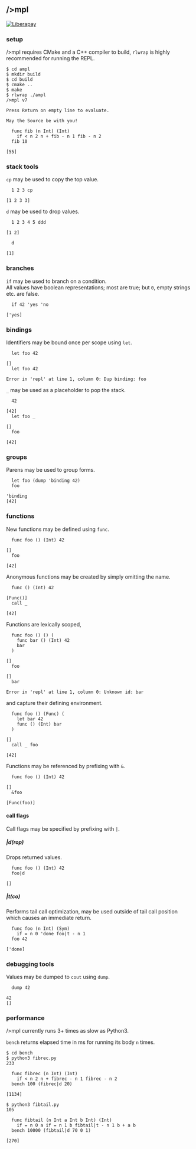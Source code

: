 ## />mpl

[![Liberapay](https://liberapay.com/assets/widgets/donate.svg)](https://liberapay.com/andreas7/donate)

### setup
/>mpl requires CMake and a C++ compiler to build, `rlwrap` is highly recommended for running the REPL.

```
$ cd ampl
$ mkdir build
$ cd build
$ cmake ..
$ make
$ rlwrap ./ampl
/>mpl v7

Press Return on empty line to evaluate.

May the Source be with you!

  func fib (n Int) (Int) 
    if < n 2 n + fib - n 1 fib - n 2
  fib 10
  
[55]
```

### stack tools
`cp` may be used to copy the top value.

```
  1 2 3 cp

[1 2 3 3]
```

`d` may be used to drop values.

```
  1 2 3 4 5 ddd

[1 2]

  d

[1]
```

### branches
`if` may be used to branch on a condition.<br/>
All values have boolean representations; most are true; but `0`, empty strings etc. are false.

```
  if 42 'yes 'no

['yes]
```

### bindings
Identifiers may be bound once per scope using `let`.

```
  let foo 42

[]
  let foo 42

Error in 'repl' at line 1, column 0: Dup binding: foo
```

`_` may be used as a placeholder to pop the stack.

```
  42

[42]
  let foo _

[]
  foo

[42]
```

### groups
Parens may be used to group forms.

```
  let foo (dump 'binding 42)
  foo

'binding
[42]
```

### functions
New functions may be defined using `func`.

```
  func foo () (Int) 42

[]
  foo

[42]
```

Anonymous functions may be created by simply omitting the name.

```
  func () (Int) 42

[Func()]
  call _

[42]
```

Functions are lexically scoped,

```
  func foo () () (
    func bar () (Int) 42
    bar
  )

[]
  foo

[]
  bar

Error in 'repl' at line 1, column 0: Unknown id: bar
```

and capture their defining environment.

```
  func foo () (Func) (
    let bar 42
    func () (Int) bar
  )

[]
  call _ foo

[42]
```

Functions may be referenced by prefixing with `&`.

```
  func foo () (Int) 42

[]
  &foo
  
[Func(foo)]
```

#### call flags
Call flags may be specified by prefixing with `|`.

##### |d(rop)
Drops returned values.

```
  func foo () (Int) 42
  foo|d
  
[]
```

##### |t(co)
Performs tail call optimization, may be used outside of tail call position which causes an immediate return.

```
  func foo (n Int) (Sym)
    if = n 0 'done foo|t - n 1
  foo 42
  
['done]
```

### debugging tools
Values may be dumped to `cout` using `dump`.

```
  dump 42

42
[]
```

### performance
/>mpl currently runs 3+ times as slow as Python3.<br/>

`bench` returns elapsed time in ms for running its body `n` times.

```
$ cd bench
$ python3 fibrec.py
233
```

```
  func fibrec (n Int) (Int)
    if < n 2 n + fibrec - n 1 fibrec - n 2
  bench 100 (fibrec|d 20)

[1134]
```

```
$ python3 fibtail.py
105
```

```
  func fibtail (n Int a Int b Int) (Int)
    if = n 0 a if = n 1 b fibtail|t - n 1 b + a b
  bench 10000 (fibtail|d 70 0 1)

[270]
```
